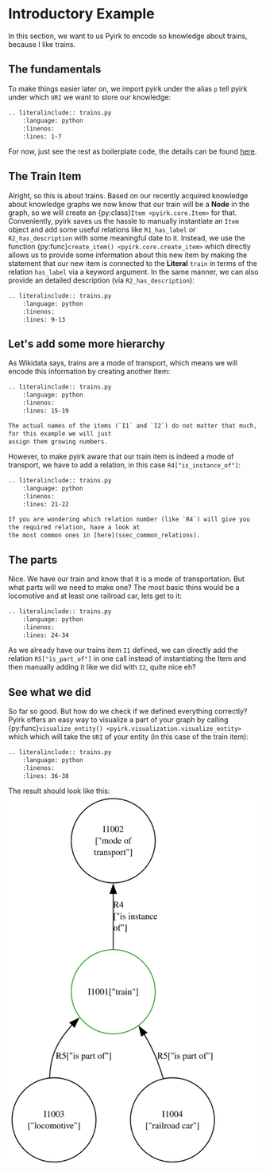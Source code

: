 # Introductory Example

In this section, we want to us Pyirk to encode so knowledge about trains,
because I like trains.

## The fundamentals

To make things easier later on, we import pyirk under the alias `p` tell pyirk under 
which `URI` we want to store our knowledge:

```{eval-rst}
.. literalinclude:: trains.py
    :language: python
    :linenos:
    :lines: 1-7
```

For now, just see the rest as boilerplate code, the details can be found [here](URI).

## The Train Item

Alright, so this is about trains. Based on our recently acquired knowledge about knowledge graphs we
now know that our train will be a **Node** in the graph, so we will create an {py:class}`Item <pyirk.core.Item>` for that.
Conveniently, pyirk saves us the hassle to manually instantiate an `Item` object and add some useful relations
like `R1_has_label` or `R2_has_description` with some meaningful date to it.
Instead, we use the function {py:func}`create_item() <pyirk.core.create_item>` which directly allows us to provide some information about 
this new item by making the statement that our new item is connected to the **Literal**
`train` in terms of the relation `has_label` via a keyword argument.
In the same manner, we can also provide an detailed description (via `R2_has_description`):
```{eval-rst}
.. literalinclude:: trains.py
    :language: python
    :linenos:
    :lines: 9-13
```

## Let's add some more hierarchy

As Wikidata says, trains are a mode of transport, which means we will encode this information
by creating another Item:
```{eval-rst}
.. literalinclude:: trains.py
    :language: python
    :linenos:
    :lines: 15-19
```
```{note}
The actual names of the items (`I1` and `I2`) do not matter that much, for this example we will just
assign them growing numbers.
```

However, to make pyirk aware that our train item is indeed a mode of transport, we have to add a relation, in this case
`R4["is_instance_of"]`:
```{eval-rst}
.. literalinclude:: trains.py
    :language: python
    :linenos:
    :lines: 21-22
```
```{hint}
If you are wondering which relation number (like `R4`) will give you the required relation, have a look at
the most common ones in [here](ssec_common_relations).

```

## The parts

Nice. We have our train and know that it is a mode of transportation. But what parts will we need to make one?
The most basic thins would be a locomotive and at least one railroad car, lets get to it:
```{eval-rst}
.. literalinclude:: trains.py
    :language: python
    :linenos:
    :lines: 24-34
```
As we already have our trains item `I1` defined, we can directly add the relation `R5["is_part_of"]` in one
call instead of instantiating the Item and then manually adding it like we did with `I2`, quite nice eh?


## See what we did

So far so good. But how do we check if we defined everything correctly?
Pyirk offers an easy way to visualize a part of your graph by calling 
{py:func}`visualize_entity() <pyirk.visualization.visualize_entity>` which
which will take the `URI` of your entity (in this case of the train item):
```{eval-rst}
.. literalinclude:: trains.py
    :language: python
    :linenos:
    :lines: 36-38
```
The result should look like this:
![Image of the train graph](./trains.svg) 
